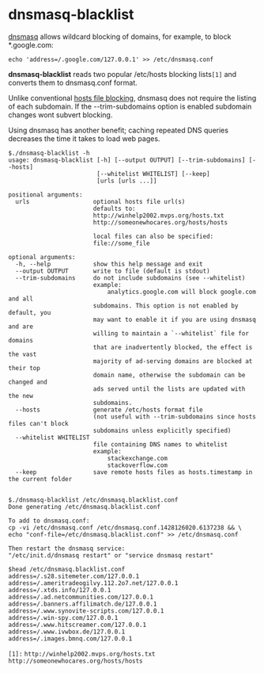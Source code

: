 # dnsmasq-blacklist

[dnsmasq](https://wiki.gentoo.org/wiki/Dnsmasq) allows wildcard blocking of domains, for example, to block *.google.com:

```
echo 'address=/.google.com/127.0.0.1' >> /etc/dnsmasq.conf
```

**dnsmasq-blacklist** reads two popular /etc/hosts blocking lists```[1]``` and converts them to dnsmasq.conf format.

Unlike conventional [hosts file blocking](http://winhelp2002.mvps.org/hosts.htm), dnsmasq does not require the listing of each subdomain. If the --trim-subdomains option is enabled subdomain changes wont subvert blocking.

Using dnsmasq has another benefit; caching repeated DNS queries decreases the time it takes to load web pages.

```
$./dnsmasq-blacklist -h
usage: dnsmasq-blacklist [-h] [--output OUTPUT] [--trim-subdomains] [--hosts]
                         [--whitelist WHITELIST] [--keep]
                         [urls [urls ...]]

positional arguments:
  urls                  optional hosts file url(s)
                        defaults to:
                        http://winhelp2002.mvps.org/hosts.txt
                        http://someonewhocares.org/hosts/hosts
                        
                        local files can also be specified:
                        file://some_file

optional arguments:
  -h, --help            show this help message and exit
  --output OUTPUT       write to file (default is stdout)
  --trim-subdomains     do not include subdomains (see --whitelist)
                        example:
                            analytics.google.com will block google.com and all
						subdomains. This option is not enabled by default, you
						may want to enable it if you are using dnsmasq and are
						willing to maintain a `--whitelist` file for domains
						that are inadvertently blocked, the effect is the vast
						majority of ad-serving domains are blocked at their top
						domain name, otherwise the subdomain can be changed and
						ads served until the lists are updated with the new 
						subdomains.
  --hosts               generate /etc/hosts format file
                        (not useful with --trim-subdomains since hosts files can't block
						subdomains unless explicitly specified)
  --whitelist WHITELIST
                        file containing DNS names to whitelist
                        example:
                            stackexchange.com
                            stackoverflow.com
  --keep                save remote hosts files as hosts.timestamp in the current folder


$./dnsmasq-blacklist /etc/dnsmasq.blacklist.conf
Done generating /etc/dnsmasq.blacklist.conf

To add to dnsmasq.conf:
cp -vi /etc/dnsmasq.conf /etc/dnsmasq.conf.1428126020.6137238 && \
echo "conf-file=/etc/dnsmasq.blacklist.conf" >> /etc/dnsmasq.conf

Then restart the dnsmasq service:
"/etc/init.d/dnsmasq restart" or "service dnsmasq restart"

$head /etc/dnsmasq.blacklist.conf
address=/.s28.sitemeter.com/127.0.0.1
address=/.ameritradeogilvy.112.2o7.net/127.0.0.1
address=/.xtds.info/127.0.0.1
address=/.ad.netcommunities.com/127.0.0.1
address=/.banners.affilimatch.de/127.0.0.1
address=/.www.synovite-scripts.com/127.0.0.1
address=/.win-spy.com/127.0.0.1
address=/.www.hitscreamer.com/127.0.0.1
address=/.www.ivwbox.de/127.0.0.1
address=/.images.bmnq.com/127.0.0.1

```

`[1]:`
 `http://winhelp2002.mvps.org/hosts.txt`
 `http://someonewhocares.org/hosts/hosts`
